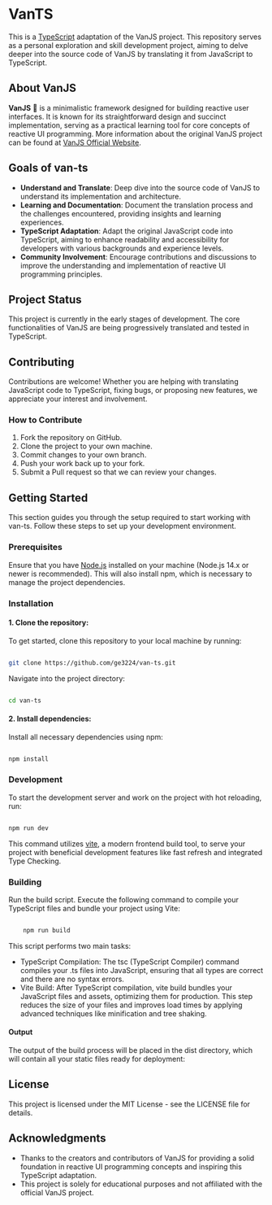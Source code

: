 # **VanTS**

This is a [TypeScript](https://www.typescriptlang.org/) adaptation of the VanJS project. This repository serves as a personal exploration and skill development project, aiming to delve deeper into the source code of VanJS by translating it from JavaScript to TypeScript.

## About **VanJS**

**VanJS** 🍦 is a minimalistic framework designed for building reactive user interfaces. It is known for its straightforward design and succinct implementation, serving as a practical learning tool for core concepts of reactive UI programming. More information about the original VanJS project can be found at [VanJS Official Website](https://vanjs.org).

## Goals of van-ts

- **Understand and Translate**: Deep dive into the source code of VanJS to understand its implementation and architecture.
- **Learning and Documentation**: Document the translation process and the challenges encountered, providing insights and learning experiences.
- **TypeScript Adaptation**: Adapt the original JavaScript code into TypeScript, aiming to enhance readability and accessibility for developers with various backgrounds and experience levels.
- **Community Involvement**: Encourage contributions and discussions to improve the understanding and implementation of reactive UI programming principles.

## Project Status

This project is currently in the early stages of development. The core functionalities of VanJS are being progressively translated and tested in TypeScript.

## Contributing

Contributions are welcome! Whether you are helping with translating JavaScript code to TypeScript, fixing bugs, or proposing new features, we appreciate your interest and involvement.

### How to Contribute

1. Fork the repository on GitHub.
2. Clone the project to your own machine.
3. Commit changes to your own branch.
4. Push your work back up to your fork.
5. Submit a Pull request so that we can review your changes.

## Getting Started

This section guides you through the setup required to start working with van-ts. Follow these steps to set up your development environment.

### Prerequisites

Ensure that you have [Node.js](https://nodejs.org/en) installed on your machine (Node.js 14.x or newer is recommended). This will also install npm, which is necessary to manage the project dependencies.

### Installation

#### 1. Clone the repository:

To get started, clone this repository to your local machine by running:

```bash

git clone https://github.com/ge3224/van-ts.git

```

Navigate into the project directory:

```bash

cd van-ts

```

#### 2. Install dependencies:

Install all necessary dependencies using npm:

```bash

npm install

```

### Development

To start the development server and work on the project with hot reloading, run:

```bash

npm run dev

```

This command utilizes [vite](https://vitejs.dev/), a modern frontend build tool, to serve your project with beneficial development features like fast refresh and integrated Type Checking.

### Building

Run the build script. Execute the following command to compile your TypeScript files and bundle your project using Vite:

```bash

    npm run build

```

This script performs two main tasks:

- TypeScript Compilation: The tsc (TypeScript Compiler) command compiles your .ts files into JavaScript, ensuring that all types are correct and there are no syntax errors.
- Vite Build: After TypeScript compilation, vite build bundles your JavaScript files and assets, optimizing them for production. This step reduces the size of your files and improves load times by applying advanced techniques like minification and tree shaking.

#### Output

The output of the build process will be placed in the dist directory, which will contain all your static files ready for deployment:

## License

This project is licensed under the MIT License - see the LICENSE file for details.

## Acknowledgments

- Thanks to the creators and contributors of VanJS for providing a solid foundation in reactive UI programming concepts and inspiring this TypeScript adaptation.
- This project is solely for educational purposes and not affiliated with the official VanJS project.
